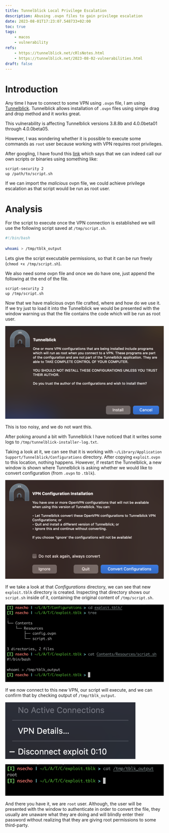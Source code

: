 ```yaml
---
title: Tunnelblick Local Privilege Escalation
description: Abusing .ovpn files to gain privilege escalation
date: 2023-08-01T17:23:07.548733+02:00
toc: true
tags:
    - macos
    - vulnerability
refs:
    - https://tunnelblick.net/cRlsNotes.html
    - https://tunnelblick.net/2023-08-02-vulnerabilities.html
draft: false
---
```


# Introduction

Any time I have to connect to some VPN using `.ovpn` file, I am using [Tunnelblick](#). Tunnelblick 
allows installation of `.ovpn` files using simple drag and drop method and it works great. 

This vulnerability is affecting Tunnelblick versions 3.8.8b and 4.0.0beta01 through 4.0.0beta05.

However, I was wondering whether it is possible to execute some commands as `root` user because working with 
VPN requires root privileges.

After googling, I have found this [link](https://unix.stackexchange.com/questions/398036/running-a-command-after-my-openvpn-client-connects) which 
says that we can indeed call our own scripts or binaries using something like:

```
script-security 2
up /path/to/script.sh
```

If we can import the _malicious_ ovpn file, we could achieve privilege escalation as that script 
would be run as root user.

# Analysis

For the script to execute once the VPN connection is established we will use the following script 
saved at `/tmp/script.sh`.

```bash
#!/bin/bash

whoami > /tmp/tblk_output
```

Lets give the script executable permissions, so that it can be run freely (`chmod +x /tmp/script.sh`).

We also need some ovpn file and once we do have one, just append the following at the end of the file.

```
script-security 2
up /tmp/script.sh
```

Now that we have malicious ovpn file crafted, where and how do we use it. If we try just to load it into the Tunnelblick 
we would be presented with the window warning us that the file contains the code which will be run as root user.

![Tunneblick warning](../images/tunnelblick_alert_window.png)

This is too noisy, and we do not want this.

After poking around a bit with Tunnelblick I have noticed that it writes some logs to `/tmp/tunnelblick-installer-log.txt`.

Taking a look at it, we can see that it is working with `~/Library/Application Support/Tunnelblick/Configurations` directory. After copying 
`exploit.ovpn` to this location, nothing happens. However, if restart the Tunnelblick, a new window is shown where 
Tunnelblick is asking whether we would like to convert configuration (from `.ovpn` to `.tblk`). 

![Tunnelblick converting window](../images/tunnelblick_alert_converting.png)

If we take a look at that _Configurations_ directory, we can see that new `exploit.tblk` directory is created. Inspecting that directory 
shows our `script.sh` inside of it, containing the original content of `/tmp/script.sh`.

![script.sh inside exploit.tblk](../images/tunnelblick_converted_ovpn.png)

If we now connect to this new VPN, our script will execute, and we can confirm that by checking output of `/tmp/tblk_output`.

![Tunnelblick connecting to VPN](../images/tunnelblick_connected.png)

![Output of the /tmp/tblk_output](../images/tunnelblick_script_executed.png)

And there you have it, we are `root` user. Although, the user will be presented with the window to authenticate in order
to convert the file, they usually are unaware what they are doing and will blindly enter their password without realizing that they are 
giving root permissions to some third-party.
